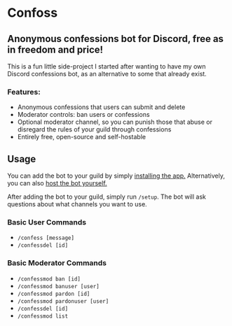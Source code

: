 # Confoss

## Anonymous confessions bot for Discord, free as in freedom and price!

This is a fun little side-project I started after wanting to have my own Discord confessions bot, as an alternative to some that already exist.

### Features:
- Anonymous confessions that users can submit and delete
- Moderator controls: ban users or confessions
- Optional moderator channel, so you can punish those that abuse or disregard the rules of your guild through confessions
- Entirely free, open-source and self-hostable


## Usage

You can add the bot to your guild by simply [installing the app.](https://discord.com/oauth2/authorize?client_id=1294342313941794900)
Alternatively, you can also [host the bot yourself.](https://codeberg.org/powermaker450/confoss/src/branch/main/HOSTING.md)

After adding the bot to your guild, simply run `/setup`. The bot will ask questions about what channels you want to use.

### Basic User Commands
- `/confess [message]`
- `/confessdel [id]`

### Basic Moderator Commands
- `/confessmod ban [id]`
- `/confessmod banuser [user]`
- `/confessmod pardon [id]`
- `/confessmod pardonuser [user]`
- `/confessdel [id]`
- `/confessmod list`